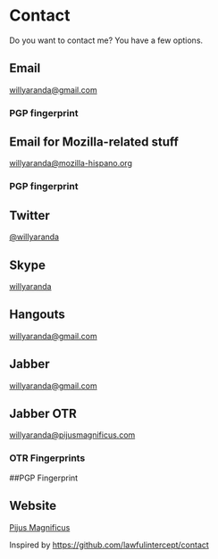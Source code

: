 # Contact

Do you want to contact me? You have a few options.

## Email

willyaranda@gmail.com

### PGP fingerprint

## Email for Mozilla-related stuff

willyaranda@mozilla-hispano.org

### PGP fingerprint

## Twitter

[@willyaranda](https://twitter.com/willyaranda)

## Skype

[willyaranda](skype:willyaranda?userinfo)

## Hangouts

willyaranda@gmail.com

## Jabber

willyaranda@gmail.com

## Jabber OTR

willyaranda@pijusmagnificus.com

### OTR Fingerprints



##PGP Fingerprint


## Website

[Pijus Magnificus](https://www.pijusmagnificus.com/)


Inspired by https://github.com/lawfulintercept/contact

